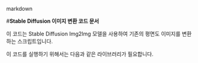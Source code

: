 markdown

#**Stable Diffusion 이미지 변환 코드 문서**

이 코드는 Stable Diffusion Img2Img 모델을 사용하여 기존의 평면도 이미지를 변환하는 스크립트입니다.

이 코드를 실행하기 위해서는 다음과 같은 라이브러리가 필요합니다.

